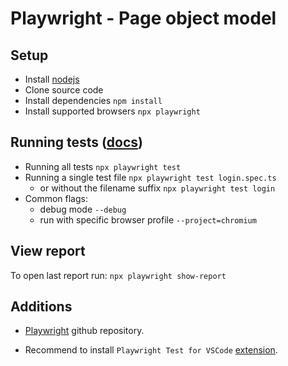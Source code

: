 # Playwright - Page object model

## Setup

- Install [nodejs](https://nodejs.org/en/)
- Clone source code
- Install dependencies `npm install`
- Install supported browsers `npx playwright`

## Running tests ([docs](https://playwright.dev/docs/running-tests))

- Running all tests `npx playwright test`
- Running a single test file `npx playwright test login.spec.ts`
  - or without the filename suffix `npx playwright test login`
- Common flags:
  - debug mode `--debug`
  - run with specific browser profile `--project=chromium`

## View report

To open last report run: `npx playwright show-report`

## Additions

- [Playwright](https://github.com/microsoft/playwright) github repository.

- Recommend to install `Playwright Test for VSCode` [extension](https://marketplace.visualstudio.com/items?itemName=ms-playwright.playwright).

